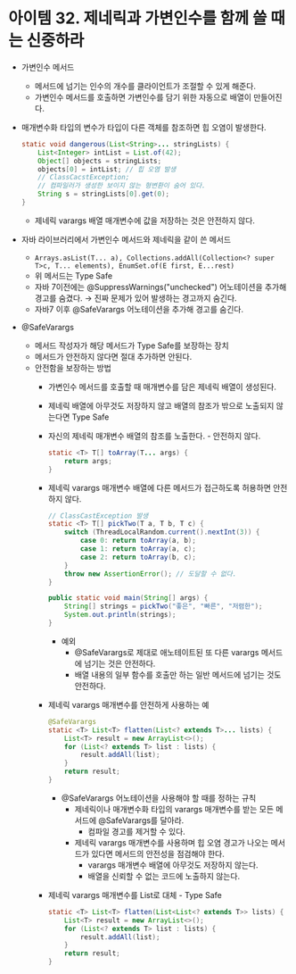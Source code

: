# 아이템 32. 제네릭과 가변인수를 함께 쓸 때는 신중하라

- 가변인수 메서드
    - 메서드에 넘기는 인수의 개수를 클라이언트가 조절할 수 있게 해준다.
    - 가변인수 메서드를 호출하면 가변인수를 담기 위한 자동으로 배열이 만들어진다.
- 매개변수화 타입의 변수가 타입이 다른 객체를 참조하면 힙 오염이 발생한다.

    ```java
    static void dangerous(List<String>... stringLists) {
        List<Integer> intList = List.of(42);
        Object[] objects = stringLists;
        objects[0] = intList; // 힙 오염 발생
        // ClassCacstException;
        // 컴파일러가 생성한 보이지 않는 형변환이 숨어 있다.
        String s = stringLists[0].get(0);
    }
    ```

    - 제네릭 varargs 배열 매개변수에 값을 저장하는 것은 안전하지 않다.
- 자바 라이브러리에서 가변인수 메서드와 제네릭을 같이 쓴 메서드
    - `Arrays.asList(T... a), Collections.addAll(Collection<? super T>c, T... elements), EnumSet.of(E first, E...rest)`
    - 위 메서드는 Type Safe
    - 자바 7이전에는 @SuppressWarnings("unchecked") 어노테이션을 추가해 경고를 숨겼다.
    → 진짜 문제가 있어 발생하는 경고까지 숨긴다.
    - 자바7 이후 @SafeVarargs 어노테이션을 추가해 경고를 숨긴다.
- @SafeVarargs
    - 메서드 작성자가 해당 메서드가 Type Safe를 보장하는 장치
    - 메서드가 안전하지 않다면 절대 추가하면 안된다.
    - 안전함을 보장하는 방법
        - 가변인수 메서드를 호출할 때 매개변수를 담은 제네릭 배열이 생성된다.
        - 제네릭 배열에 아무것도 저장하지 않고 배열의 참조가 밖으로 노출되지 않는다면 Type Safe
        - 자신의 제네릭 매개변수 배열의 참조를 노출한다. - 안전하지 않다.

            ```java
            static <T> T[] toArray(T... args) {
                return args;
            }
            ```

        - 제네릭 varargs 매개변수 배열에 다른 메서드가 접근하도록 허용하면 안전하지 않다.

            ```java
            // ClassCastException 발생
            static <T> T[] pickTwo(T a, T b, T c) {
                switch (ThreadLocalRandom.current().nextInt(3)) {
                    case 0: return toArray(a, b);
                    case 1: return toArray(a, c);
                    case 2: return toArray(b, c);
                }
                throw new AssertionError(); // 도달할 수 없다.
            }

            public static void main(String[] args) {
                String[] strings = pickTwo("좋은", "빠른", "저렴한");
                System.out.println(strings);
            }
            ```

            - 예외
                - @SafeVarargs로 제대로 애노테이트된 또 다른 varargs 메서드에 넘기는 것은 안전하다.
                - 배열 내용의 일부 함수를 호출만 하는 일반 메서드에 넘기는 것도 안전하다.
        - 제네릭 varargs 매개변수를 안전하게 사용하는 예

            ```java
            @SafeVarargs
            static <T> List<T> flatten(List<? extends T>... lists) {
                List<T> result = new ArrayList<>();
                for (List<? extends T> list : lists) {
                    result.addAll(list);
                }
                return result;
            }
            ```

            - @SafeVarargs 어노테이션을 사용해야 할 때를 정하는 규칙
                - 제네릭이나 매개변수화 타입의 varargs 매개변수를 받는 모든 메서드에 @SafeVarargs를 달아라.
                    - 컴파일 경고를 제거할 수 있다.
                - 제네릭 varargs 매개변수를 사용하며 힙 오염 경고가 나오는 메서드가 있다면 메서드의 안전성을 점검해야 한다.
                    - varargs 매개변수 배열에 아무것도 저장하지 않는다.
                    - 배열을 신뢰할 수 없는 코드에 노출하지 않는다.
        - 제네릭 varargs 매개변수를 List로 대체 - Type Safe

            ```java
            static <T> List<T> flatten(List<List<? extends T>> lists) {
                List<T> result = new ArrayList<>();
                for (List<? extends T> list : lists) {
                    result.addAll(list);
                }
                return result;
            }
            ```
